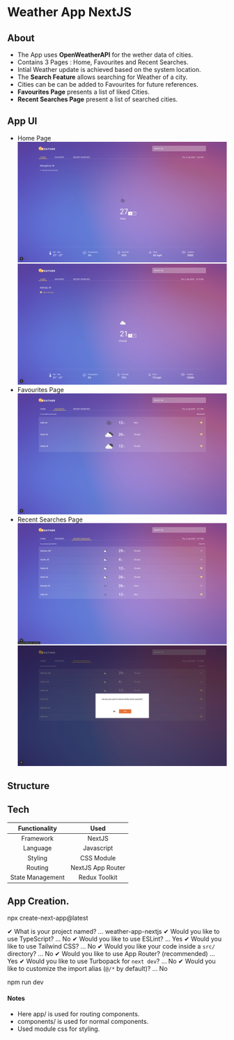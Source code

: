 # Weather App NextJS

## About

- The App uses **OpenWeatherAPI** for the wether data of cities.
- Contains 3 Pages : Home, Favourites and Recent Searches.
- Intial Weather update is achieved based on the system location.
- The **Search Feature** allows searching for Weather of a city.
- Cities can be can be added to Favourites for future references.
- **Favourites Page** presents a list of liked Cities.
- **Recent Searches Page** present a list of searched cities.

## App UI

- Home Page
  ![alt text](./DocAssets/Weather01.png)
  ![alt text](./DocAssets/Weather02.png)
- Favourites Page
  ![alt text](./DocAssets/Weather03.png)
- Recent Searches Page
  ![alt text](./DocAssets/Weather04.png)
  ![alt text](./DocAssets/Weather05.png)

## Structure

## Tech

|  Functionality   |       Used        |
| :--------------: | :---------------: |
|    Framework     |      NextJS       |
|     Language     |    Javascript     |
|     Styling      |    CSS Module     |
|     Routing      | NextJS App Router |
| State Management |   Redux Toolkit   |

## App Creation.

npx create-next-app@latest

✔ What is your project named? … weather-app-nextjs
✔ Would you like to use TypeScript? … No
✔ Would you like to use ESLint? … Yes
✔ Would you like to use Tailwind CSS? … No
✔ Would you like your code inside a `src/` directory? … No
✔ Would you like to use App Router? (recommended) … Yes
✔ Would you like to use Turbopack for `next dev`? … No
✔ Would you like to customize the import alias (`@/*` by default)? … No

npm run dev

#### Notes

- Here app/ is used for routing components.
- components/ is used for normal components.
- Used module css for styling.
